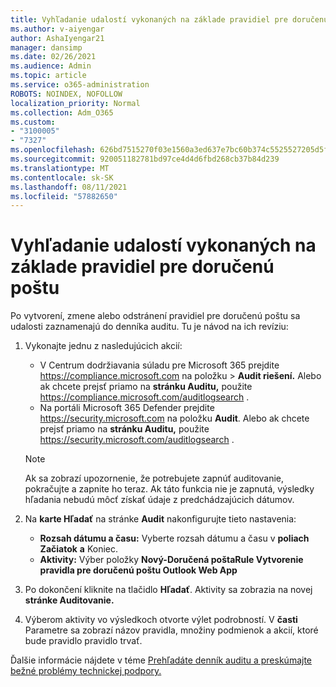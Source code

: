```yaml
---
title: Vyhľadanie udalostí vykonaných na základe pravidiel pre doručenú poštu
ms.author: v-aiyengar
author: AshaIyengar21
manager: dansimp
ms.date: 02/26/2021
ms.audience: Admin
ms.topic: article
ms.service: o365-administration
ROBOTS: NOINDEX, NOFOLLOW
localization_priority: Normal
ms.collection: Adm_O365
ms.custom:
- "3100005"
- "7327"
ms.openlocfilehash: 626bd7515270f03e1560a3ed637e7bc60b374c5525527205d5f6775e4758f07a
ms.sourcegitcommit: 920051182781bd97ce4d4d6fbd268cb37b84d239
ms.translationtype: MT
ms.contentlocale: sk-SK
ms.lasthandoff: 08/11/2021
ms.locfileid: "57882650"
---
```

# <a name="find-events-performed-on-inbox-rules"></a>Vyhľadanie udalostí vykonaných na základe pravidiel pre doručenú poštu

Po vytvorení, zmene alebo odstránení pravidiel pre doručenú poštu sa udalosti zaznamenajú do denníka auditu. Tu je návod na ich revíziu:

1. Vykonajte jednu z nasledujúcich akcií:
   - V Centrum dodržiavania súladu pre Microsoft 365 prejdite <https://compliance.microsoft.com> na položku  \> **Audit riešení.** Alebo ak chcete prejsť priamo na **stránku Auditu,** použite <https://compliance.microsoft.com/auditlogsearch> .
   - Na portáli Microsoft 365 Defender prejdite <https://security.microsoft.com> na položku **Audit**. Alebo ak chcete prejsť priamo na **stránku Auditu,** použite <https://security.microsoft.com/auditlogsearch> .

    > [!NOTE]
    > Ak sa zobrazí upozornenie, že potrebujete zapnúť auditovanie, pokračujte a zapnite ho teraz. Ak táto funkcia nie je zapnutá, výsledky hľadania nebudú môcť získať údaje z predchádzajúcich dátumov.

2. Na **karte Hľadať** na stránke **Audit** nakonfigurujte tieto nastavenia:
   - **Rozsah dátumu a času:** Vyberte rozsah dátumu a času v **poliach Začiatok** **a** Koniec.
   - **Aktivity:** Výber položky **Nový-Doručená poštaRule Vytvorenie pravidla pre doručenú poštu Outlook Web App**

3. Po dokončení kliknite na tlačidlo **Hľadať**. Aktivity sa zobrazia na novej **stránke Auditovanie.**

4. Výberom aktivity vo výsledkoch otvorte výlet podrobností. V **časti** Parametre sa zobrazí názov pravidla, množiny podmienok a akcií, ktoré bude pravidlo pravidlo trvať.

Ďalšie informácie nájdete v téme [Prehľadáte denník auditu a preskúmajte bežné problémy technickej podpory.](https://docs.microsoft.com/microsoft-365/compliance/auditing-troubleshooting-scenarios)
